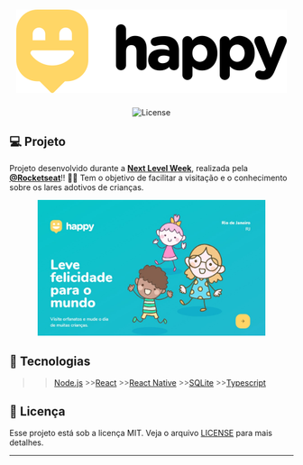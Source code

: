 <h1 align="center">
    <img alt="Happy" title="Happy" src=".github/logo.svg" />
</h1>

<p align="center">
  <img  src="https://img.shields.io/static/v1?label=license&message=MIT&color=8257E6&labelColor=121214" alt="License">
</p>


## 💻 Projeto

Projeto desenvolvido durante a **[Next Level Week](https://nextlevelweek.com/)**, realizada pela **[@Rocketseat](https://github.com/Rocketseat)**!! :rocket::rocket:
Tem o objetivo de facilitar a visitação e o conhecimento sobre os lares adotivos de crianças.

<p align="center">
  <img alt="Happy" src=".github/Landing.jpg" width="80%">
</p>


## 🚀 Tecnologias

 >>[Node.js](https://nodejs.org/en/)   >>[React](https://reactjs.org) >>[React Native](https://facebook.github.io/react-native/) >>[SQLite](https://www.sqlite.org/index.html)  >>[Typescript](https://www.typescriptlang.org/)

## 📝 Licença 

Esse projeto está sob a licença MIT. Veja o arquivo [LICENSE](LICENSE.md) para mais detalhes.

---

